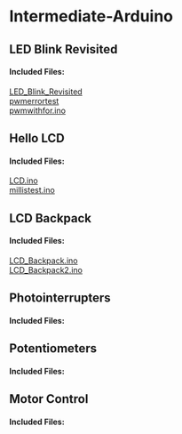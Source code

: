 # Intermediate-Arduino

## LED Blink Revisited
#### Included Files:
<a href="LED_Blink_Revisited/LED_Blink_Revisited.ino">LED_Blink_Revisited</a> <br/>
<a href="pwmerrortest/pwmerrortest.ino">pwmerrortest</a> <br/>
<a href="pwmwithfor/pwmwithfor.ino">pwmwithfor.ino</a> <br/>

## Hello LCD
#### Included Files:
<a href="LCD">LCD.ino</a> <br/>
<a href="millistest">millistest.ino</a> <br/>

## LCD Backpack
#### Included Files:
<a href="LCD_Backpack">LCD_Backpack.ino</a> <br/>
<a href="LCD_Backpack2">LCD_Backpack2.ino</a> <br/>

## Photointerrupters
#### Included Files:


## Potentiometers
#### Included Files:


## Motor Control
#### Included Files:





<a href=""></a> <br/>

